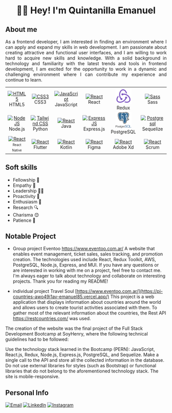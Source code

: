 <h1 align="center">✌🏻 Hey! I'm Quintanilla Emanuel</h1>


## About me
<p align='justify'>
As a frontend developer, I am interested in finding an environment where I can apply and expand my skills in web development. I am passionate about creating attractive and functional user interfaces, and I am willing to work hard to acquire new skills and knowledge. With a solid background in technology and familiarity with the latest trends and tools in frontend development, I am excited for the opportunity to work in a dynamic and challenging environment where I can contribute my experience and continue to learn.
</p>


<table align="center">
  <tr>
    <td align="center" width="100">
      <a href="#">
        <img src="https://upload.wikimedia.org/wikipedia/commons/6/61/HTML5_logo_and_wordmark.svg" width="50" height="50" alt="HTML5" />
      </a>
      <br>HTML5
    </td>
    <td align="center" width="100">
      <a href="#">
        <img src="https://upload.wikimedia.org/wikipedia/commons/d/d5/CSS3_logo_and_wordmark.svg" width="50" height="50" alt="CSS3" />
      </a>
      <br>CSS3
    </td>
    <td align="center" width="100">
      <a href="#">
        <img src="https://upload.wikimedia.org/wikipedia/commons/9/99/Unofficial_JavaScript_logo_2.svg" width="36" height="36" alt="JavaScript" />
      </a>
      <br>JavaScript
    </td>
    <td align="center" width="100">
      <a href="#">
        <img src="https://www.vectorlogo.zone/logos/reactjs/reactjs-icon.svg" width="50" height="50" alt="React" />
      </a>
      <br>React
    </td>
    <td align="center" width="100">
      <a href="#">
        <img src="https://raw.githubusercontent.com/sachinverma53121/sachinverma53121/master/icons/redux.png" width="50" height="50" alt="Redux" />
      </a>
      <br>Redux
    </td>
    <td align="center"  width="100">
      <a href="#">
        <img src="https://upload.wikimedia.org/wikipedia/commons/9/96/Sass_Logo_Color.svg" width="50" height="50" alt="Sass" />
      </a>
      <br>Sass
    </td>
  </tr>
  
  <tr>
    <td align="center" width="100">
      <a href="#">
        <img src="https://nodejs.dev/static/images/logos/nodejs-new-pantone-white.svg" width="50" height="50" alt="NodeJS" />
      </a>
      <br>Node.js
    </td>
    <td align="center"  width="100">
      <a href="#">
        <img src="https://upload.wikimedia.org/wikipedia/commons/thumb/1/1f/Python_logo_01.svg/800px-Python_logo_01.svg.png" width="50" height="50" alt="Tailwind CSS" />
      </a>
      <br>Python
    </td>
    <td align="center" width="100">
      <a href="#">
        <img src="https://user-images.githubusercontent.com/74881239/209391290-2bcd19ea-f952-43b2-be00-93ce6da39c3a.png" width="50" height="50" alt="React" />
      </a>
      <br>Java
    </td>
    <td align="center" width="100"> 
      <a href="#" >
        <img src="https://assets.website-files.com/61ca3f775a79ec5f87fcf937/6202fcdee5ee8636a145a41b_1234.png" width="50" height="50" alt="ExpressJS" />
      </a>
      <br>Express.js
    </td>
    <td align="center" width="100">
      <a href="#">
        <img src="https://raw.githubusercontent.com/sachinverma53121/sachinverma53121/master/icons/psql.png" width="50" height="50" alt="Postgresql" />
      </a>
      <br>PostgreSQL
    </td>
    <td align="center" width="100">
      <a href="#">
        <img src="https://seeklogo.com/images/S/sequelize-logo-9A5075DB9F-seeklogo.com.png" width="46" height="50" alt="Postgresql" />
      </a>
      <br>Sequelize
    </td>
    
  </tr>
  
  
  
  
  <tr>
    <td size="1" align="center" width="100">
      <a href="#">
        <img src="https://www.vectorlogo.zone/logos/reactjs/reactjs-icon.svg" width="50" height="50" alt="React" />
      </a>
      <br><font size="1">React Native</font>
    </td>
    <td align="center" width="100">
      <a href="#">
        <img src="https://storage.googleapis.com/cms-storage-bucket/0dbfcc7a59cd1cf16282.png" width="40" height="50" alt="React" />
      </a>
      <br>Flutter
    </td>
    <td align="center" width="100">
      <a href="#">
        <img src="https://upload.wikimedia.org/wikipedia/commons/7/74/Kotlin_Icon.png" width="42" height="50" alt="React" />
      </a>
      <br>Kotlin
    </td>
    <td align="center" width="100">
      <a href="#">
        <img src="https://upload.wikimedia.org/wikipedia/commons/thumb/3/33/Figma-logo.svg/1667px-Figma-logo.svg.png" width="36" height="50" alt="React" />
      </a>
      <br>Figma
    </td>
    <td align="center" width="100">
      <a href="#">
        <img src="https://upload.wikimedia.org/wikipedia/commons/thumb/c/c2/Adobe_XD_CC_icon.svg/2101px-Adobe_XD_CC_icon.svg.png" width="50" height="50" alt="React" />
      </a>
      <br>Adobe Xd
    </td>
    <td align="center" width="100">
      <a href="#">
        <img src="https://www.scrum.org/themes/custom/scrumorg_v2/assets/images/logo-250.png" width="50" height="50" alt="React" />
      </a>
      <br>Scrum
    </td>
  
  
  </tr>
</table>

## Soft skills
- Fellowship 🤝
- Empathy 🤗
- Leadership 🧑‍💼
- Proactivity 🚀
- Enthusiasm 🎉
- Research 🔍
- Charisma 😊
- Patience 🙏


## Notable Project
* Group project Eventoo  https://www.eventoo.com.ar/
A website that enables event management, ticket sales, sales tracking, and promotion creation. The technologies used include React, Redux Toolkit, AWS, PostgreSQL, Node.js, Express, and MUI. If you have any questions or are interested in working with me on a project, feel free to contact me. I'm always eager to talk about technology and collaborate on interesting projects. Thank you for reading my README!

* individual project Travel Soul  [https://www.eventoo.com.ar/](https://pi-countries-awo49i1av-emanuel85.vercel.app/)
This project is a web application that displays information about countries around the world and allows users to create tourist activities associated with them. To gather most of the relevant information about the countries, the Rest API https://restcountries.com/ was used.

The creation of the website was the final project of the Full Stack Development Bootcamp at SoyHenry, where the following technical guidelines had to be followed:

Use the technology stack learned in the Bootcamp (PERN): JavaScript, React.js, Redux, Node.js, Express.js, PostgreSQL, and Sequelize.
Make a single call to the API and store all the collected information in the database.
Do not use external libraries for styles (such as Bootstrap) or functional libraries that do not belong to the aforementioned technology stack.
The site is mobile-responsive.

## Personal Info
[![Email](https://img.shields.io/badge/Email-D14836?style=for-the-badge&logo=gmail&logoColor=white)](mailto:emanuelquintanilla85@gmail.com)
[![LinkedIn](https://img.shields.io/badge/LinkedIn-0077B5?style=for-the-badge&logo=linkedin&logoColor=white)](https://www.linkedin.com/in/emanuel-quintanilla-635819181/)
[![Instagram](https://img.shields.io/badge/Instagram-181717?style=for-the-badge&logo=instagram&logoColor=pink)](https://instagram.com/quinta.ema?igshid=ZDdkNTZiNTM=)

